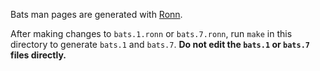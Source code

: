 Bats man pages are generated with [Ronn](http://rtomayko.github.io/ronn/).

After making changes to `bats.1.ronn` or `bats.7.ronn`, run `make` in
this directory to generate `bats.1` and `bats.7`. **Do not edit the
`bats.1` or `bats.7` files directly.**

